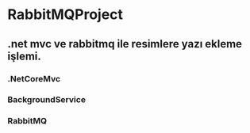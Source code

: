 # RabbitMQProject

## .net mvc ve rabbitmq ile resimlere yazı ekleme işlemi.
### .NetCoreMvc
### BackgroundService
### RabbitMQ
